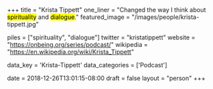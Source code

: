 +++
title = "Krista Tippett"
one_liner = "Changed the way I think about <mark>spirituality</mark> and <mark>dialogue</mark>."
featured_image = "/images/people/krista-tippett.jpg"

piles = ["spirituality", "dialogue"]
twitter = "kristatippett"
website = "https://onbeing.org/series/podcast/"
wikipedia = "https://en.wikipedia.org/wiki/Krista_Tippett"

data_key = 'Krista-Tippett'
data_categories = ['Podcast']

date = 2018-12-26T13:01:15-08:00
draft = false
layout = "person"
+++

